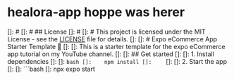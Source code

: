 # healora-app hoppe was herer
[]: # 
[]: # ## License
[]: # 
[]: # This project is licensed under the MIT License - see the [LICENSE](LICENSE) file for details.
[]: 
[]: # Expo eCommerce App Starter Template 👋
[]: 
[]: This is a starter template for the expo eCommerce app tutorial on my YouTube channel.
[]: 
[]: ## Get started
[]: 
[]: 1. Install dependencies
[]: 
[]:    ```bash
[]:    npm install
[]:    ```
[]: 
[]: 2. Start the app
[]: 
[]:    ```bash
[]:     npx expo start

